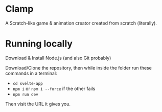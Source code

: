 # Clamp
 A Scratch-like game & animation creator created from scratch (literally).

# Running locally
 Download & Install Node.js (and also Git probably)

 Download/Clone the repository, then while inside the folder run these commands in a terminal:
 - `cd svelte-app`
 - `npm i` or `npm i --force` if the other fails
 - `npm run dev`

 Then visit the URL it gives you.
